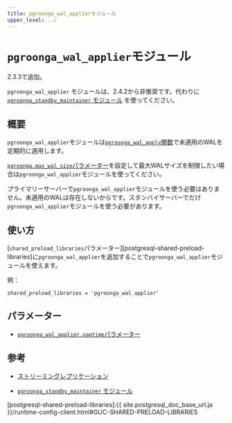 ```yaml
---
title: pgroonga_wal_applierモジュール
upper_level: ../
---
```


# `pgroonga_wal_applier`モジュール

2.3.3で追加。

`pgroonga_wal_applier` モジュールは、2.4.2から非推奨です。代わりに [`pgroonga_standby_maintainer` モジュール][pgroonga-standby-maintainer] を使ってください。

## 概要

`pgroonga_wal_applier`モジュールは[`pgroonga_wal_apply`関数][pgroonga-wal-apply]で未適用のWALを定期的に適用します。

[`pgroonga.max_wal_size`パラメーター][max-wal-size]を設定して最大WALサイズを制限したい場合は`pgroonga_wal_applier`モジュールを使ってください。

プライマリーサーバーで`pgroonga_wal_applier`モジュールを使う必要はありません。未適用のWALは存在しないからです。スタンバイサーバーでだけ`pgroonga_wal_applier`モジュールを使う必要があります。

## 使い方

[`shared_preload_libraries`パラメーター][postgresql-shared-preload-libraries]に`pgroonga_wal_applier`を追加することで`pgroonga_wal_applier`モジュールを使えます。

例：

```text
shared_preload_libraries = 'pgroonga_wal_applier'
```

## パラメーター

  * [`pgroonga_wal_applier.naptime`パラメーター][pgroonga-wal-applier-naptime]

## 参考

 * [ストリーミングレプリケーション][streaming-replication]

  * [`pgroonga_standby_maintainer` モジュール][pgroonga-standby-maintainer]

[pgroonga-standby-maintainer]:../modules/pgroonga-standby-maintainer.html

[pgroonga-wal-apply]:../functions/pgroonga-wal-apply.html

[max-wal-size]:../parameters/max-wal-size.html

[postgresql-shared-preload-libraries]:{{ site.postgresql_doc_base_url.ja }}/runtime-config-client.html#GUC-SHARED-PRELOAD-LIBRARIES

[pgroonga-wal-applier-naptime]:../parameters/pgroonga-wal-applier-naptime.html

[streaming-replication]:../streaming-replication.html
